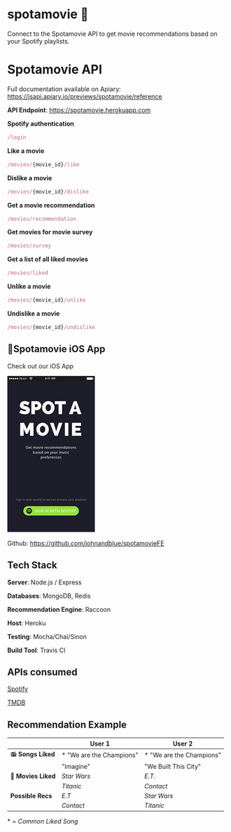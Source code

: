 # spotamovie :movie_camera:

Connect to the Spotamovie API to get movie recommendations based on your Spotify playlists.



# Spotamovie API

Full documentation available on Apiary: https://jsapi.apiary.io/previews/spotamovie/reference



**API Endpoint**: https://spotamovie.herokuapp.com



**Spotify authentication**

```javascript
/login
```



**Like a movie**

```javascript
/movies/{movie_id}/like
```



**Dislike a movie**

```javascript
/movies/{movie_id}/dislike
```



**Get a movie recommendation**

```javascript
/movies/recommendation
```



**Get movies for movie survey**

```javascript
/movies/survey
```



**Get a list of all liked movies**

```javascript
/movies/liked
```



**Unlike a movie**

```javascript
/movies/{movie_id}/unlike
```



**Undislike a movie**

```javascript
/movies/{movie_id}/undislike
```



## :iphone:Spotamovie iOS App

Check out our iOS App

<img src="./Landing.png" style="width:200px"/>



Github: https://github.com/johnandblue/spotamovieFE



## Tech Stack

**Server**: Node.js / Express

**Databases**: MongoDB, Redis

**Recommendation Engine**: Raccoon

**Host**: Heroku

**Testing**: Mocha/Chai/Sinon

**Build Tool**: Travis CI



## APIs consumed

[Spotify](https://developer.spotify.com/web-api/)

[TMDB](https://www.themoviedb.org/documentation/api)



## Recommendation Example

|                     | User 1                   | User 2                   |
| ------------------- | ------------------------ | ------------------------ |
| 📻 **Songs Liked**  | \* "We are the Champions" | \* "We are the Champions" |
|                     | "Imagine"                | "We Built This City"     |
| 🎦 **Movies Liked** | *Star Wars*              | *E.T.*                   |
|                     | *Titanic*                | *Contact*                |
| **Possible Recs**   | *E.T*                    | *Star Wars*              |
|                     | *Contact*                | *Titanic*                |

\* = *Common Liked Song*
